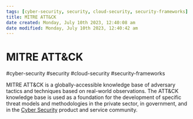 ```yaml
---
tags: [cyber-security, security, cloud-security, security-frameworks]
title: MITRE ATT&CK
date created: Monday, July 10th 2023, 12:40:08 am
date modified: Monday, July 10th 2023, 12:40:42 am
---
```

# MITRE ATT&CK
#cyber-security #security #cloud-security #security-frameworks


MITRE ATT&CK is a globally-accessible knowledge base of adversary tactics and techniques based on real-world observations. The ATT&CK knowledge base is used as a foundation for the development of specific threat models and methodologies in the private sector, in government, and in the [Cyber Security](Cyber%20Security/Cyber%20Security.md) product and service community.